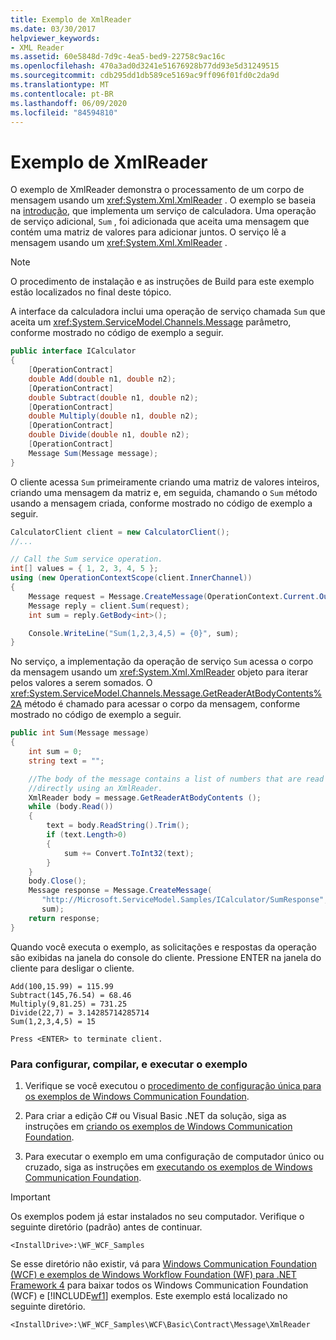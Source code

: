 ```yaml
---
title: Exemplo de XmlReader
ms.date: 03/30/2017
helpviewer_keywords:
- XML Reader
ms.assetid: 60e5848d-7d9c-4ea5-bed9-22758c9ac16c
ms.openlocfilehash: 470a3ad0d3241e51676928b77dd93e5d31249515
ms.sourcegitcommit: cdb295dd1db589ce5169ac9ff096f01fd0c2da9d
ms.translationtype: MT
ms.contentlocale: pt-BR
ms.lasthandoff: 06/09/2020
ms.locfileid: "84594810"
---
```

# <a name="xmlreader-sample"></a>Exemplo de XmlReader

O exemplo de XmlReader demonstra o processamento de um corpo de mensagem usando um <xref:System.Xml.XmlReader> . O exemplo se baseia na [introdução](getting-started-sample.md), que implementa um serviço de calculadora. Uma operação de serviço adicional, `Sum` , foi adicionada que aceita uma mensagem que contém uma matriz de valores para adicionar juntos. O serviço lê a mensagem usando um <xref:System.Xml.XmlReader> .

> [!NOTE]
> O procedimento de instalação e as instruções de Build para este exemplo estão localizados no final deste tópico.

A interface da calculadora inclui uma operação de serviço chamada `Sum` que aceita um <xref:System.ServiceModel.Channels.Message> parâmetro, conforme mostrado no código de exemplo a seguir.

```csharp
public interface ICalculator
{
    [OperationContract]
    double Add(double n1, double n2);
    [OperationContract]
    double Subtract(double n1, double n2);
    [OperationContract]
    double Multiply(double n1, double n2);
    [OperationContract]
    double Divide(double n1, double n2);
    [OperationContract]
    Message Sum(Message message);
}
```

O cliente acessa `Sum` primeiramente criando uma matriz de valores inteiros, criando uma mensagem da matriz e, em seguida, chamando o `Sum` método usando a mensagem criada, conforme mostrado no código de exemplo a seguir.

```csharp
CalculatorClient client = new CalculatorClient();
//...

// Call the Sum service operation.
int[] values = { 1, 2, 3, 4, 5 };
using (new OperationContextScope(client.InnerChannel))
{
    Message request = Message.CreateMessage(OperationContext.Current.OutgoingMessageHeaders.MessageVersion, "http://Microsoft.ServiceModel.Samples/ICalculator/Sum", values);
    Message reply = client.Sum(request);
    int sum = reply.GetBody<int>();

    Console.WriteLine("Sum(1,2,3,4,5) = {0}", sum);
}
```

No serviço, a implementação da operação de serviço `Sum` acessa o corpo da mensagem usando um <xref:System.Xml.XmlReader> objeto para iterar pelos valores a serem somados. O <xref:System.ServiceModel.Channels.Message.GetReaderAtBodyContents%2A> método é chamado para acessar o corpo da mensagem, conforme mostrado no código de exemplo a seguir.

```csharp
public int Sum(Message message)
{
    int sum = 0;
    string text = "";

    //The body of the message contains a list of numbers that are read
    //directly using an XmlReader.
    XmlReader body = message.GetReaderAtBodyContents ();
    while (body.Read())
    {
        text = body.ReadString().Trim();
        if (text.Length>0)
        {
            sum += Convert.ToInt32(text);
        }
    }
    body.Close();
    Message response = Message.CreateMessage(
       "http://Microsoft.ServiceModel.Samples/ICalculator/SumResponse",
       sum);
    return response;
}
```

Quando você executa o exemplo, as solicitações e respostas da operação são exibidas na janela do console do cliente. Pressione ENTER na janela do cliente para desligar o cliente.

```console
Add(100,15.99) = 115.99
Subtract(145,76.54) = 68.46
Multiply(9,81.25) = 731.25
Divide(22,7) = 3.14285714285714
Sum(1,2,3,4,5) = 15

Press <ENTER> to terminate client.
```

### <a name="to-set-up-build-and-run-the-sample"></a>Para configurar, compilar, e executar o exemplo

1. Verifique se você executou o [procedimento de configuração única para os exemplos de Windows Communication Foundation](one-time-setup-procedure-for-the-wcf-samples.md).

2. Para criar a edição C# ou Visual Basic .NET da solução, siga as instruções em [criando os exemplos de Windows Communication Foundation](building-the-samples.md).

3. Para executar o exemplo em uma configuração de computador único ou cruzado, siga as instruções em [executando os exemplos de Windows Communication Foundation](running-the-samples.md).

> [!IMPORTANT]
> Os exemplos podem já estar instalados no seu computador. Verifique o seguinte diretório (padrão) antes de continuar.
>
> `<InstallDrive>:\WF_WCF_Samples`
>
> Se esse diretório não existir, vá para [Windows Communication Foundation (WCF) e exemplos de Windows Workflow Foundation (WF) para .NET Framework 4](https://www.microsoft.com/download/details.aspx?id=21459) para baixar todos os Windows Communication Foundation (WCF) e [!INCLUDE[wf1](../../../../includes/wf1-md.md)] exemplos. Este exemplo está localizado no seguinte diretório.
>
> `<InstallDrive>:\WF_WCF_Samples\WCF\Basic\Contract\Message\XmlReader`
